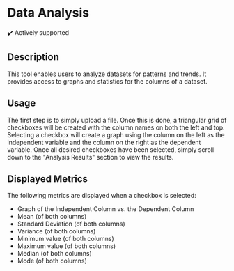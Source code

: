 # Data Analysis

✔️ Actively supported

## Description

This tool enables users to analyze datasets for patterns and trends. It provides access to graphs and statistics for the columns of a dataset.

## Usage

The first step is to simply upload a file. Once this is done, a triangular grid of checkboxes will be created with the column names on both the left and top. Selecting a checkbox will create a graph using the column on the left as the independent variable and the column on the right as the dependent variable. Once all desired checkboxes have been selected, simply scroll down to the "Analysis Results" section to view the results.

## Displayed Metrics

The following metrics are displayed when a checkbox is selected:

- Graph of the Independent Column vs. the Dependent Column
- Mean (of both columns)
- Standard Deviation (of both columns)
- Variance (of both columns)
- Minimum value (of both columns)
- Maximum value (of both columns)
- Median (of both columns)
- Mode (of both columns)